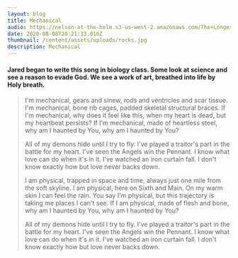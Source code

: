 ```yaml
---
layout: blog
title: Mechanical
audio: https://nelson-at-the-helm.s3-us-west-2.amazonaws.com/The+Longest+Kiss.mp3
date: 2020-08-08T20:21:33.016Z
thumbnail: /content/assets/uploads/rocks.jpg
description: Mechanical
---
```

#### Jared began to write this song in biology class. Some look at science and see a reason to evade God. We see a work of art, breathed into life by Holy breath.

> I'm mechanical, gears and sinew, rods and ventricles and scar tissue. I'm mechanical, bone rib cages, padded skeletal structural braces. If I'm mechanical, why does it feel like this, when my heart is dead, but my heartbeat persists? If I'm mechanical, made of heartless steel, why am I haunted by You, why am I haunted by You? 
>
> All of my demons hide until I try to fly. I've played a traitor's part in the battle for my heart. I've seen the Angels win the Pennant. I know what love can do when it's in it. I've watched an iron curtain fall. I don't know exactly how but love never backs down. 
>
> I am physical, trapped in space and time, always just one mile from the soft skyline. I am physical, here on Sixth and Main. On my warm skin I can feel the rain. You say I'm physical, but this trajectory is taking me places I can't see. If I am physical, made of flesh and bone, why am I haunted by You, why am I haunted by You? 
>
> All of my demons hide until I try to fly. I've played a traitor's part in the battle for my heart. I've seen the Angels win the Pennant. I know what love can do when it's in it. I've watched an iron curtain fall. I don't know exactly how but love never backs down.